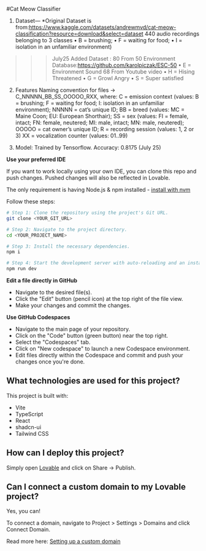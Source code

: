 #Cat Meow Classifier

1. Dataset—
*Original Dataset is from:https://www.kaggle.com/datasets/andrewmvd/cat-meow-classification?resource=download&select=dataset
440 audio recordings belonging to 3 classes
  • B = brushing; 
	•	F = waiting for food; 
	•	I =  isolation in an unfamiliar environment)

>>> July25 Added Dataset :
    80 From 50 Environment Database:https://github.com/karolpiczak/ESC-50
       • E = Environment Sound
    68 From Youtube video
	     •	H = Hising Threatened
	     •	G = Growl Angry
      	•	S = Super satisfied

2. Features
Naming convention for files -> C_NNNNN_BB_SS_OOOOO_RXX, where:
C = emission context (values: B = brushing; F = waiting for food; I: isolation in an unfamiliar environment); NNNNN = cat’s unique ID; BB = breed (values: MC = Maine Coon; EU: European Shorthair); SS = sex (values: FI = female, intact; FN: female, neutered; MI: male, intact; MN: male, neutered); OOOOO = cat owner’s unique ID; R = recording session (values: 1, 2 or 3) XX = vocalization counter (values: 01..99)

3. Model:
   Trained by Tensorflow. Accuracy: 0.8175 (July 25)


**Use your preferred IDE**

If you want to work locally using your own IDE, you can clone this repo and push changes. Pushed changes will also be reflected in Lovable.

The only requirement is having Node.js & npm installed - [install with nvm](https://github.com/nvm-sh/nvm#installing-and-updating)

Follow these steps:

```sh
# Step 1: Clone the repository using the project's Git URL.
git clone <YOUR_GIT_URL>

# Step 2: Navigate to the project directory.
cd <YOUR_PROJECT_NAME>

# Step 3: Install the necessary dependencies.
npm i

# Step 4: Start the development server with auto-reloading and an instant preview.
npm run dev
```

**Edit a file directly in GitHub**

- Navigate to the desired file(s).
- Click the "Edit" button (pencil icon) at the top right of the file view.
- Make your changes and commit the changes.

**Use GitHub Codespaces**

- Navigate to the main page of your repository.
- Click on the "Code" button (green button) near the top right.
- Select the "Codespaces" tab.
- Click on "New codespace" to launch a new Codespace environment.
- Edit files directly within the Codespace and commit and push your changes once you're done.

## What technologies are used for this project?

This project is built with:

- Vite
- TypeScript
- React
- shadcn-ui
- Tailwind CSS

## How can I deploy this project?

Simply open [Lovable](https://lovable.dev/projects/1eaaa091-a9d8-40c9-a2c3-ed601c6aa066) and click on Share -> Publish.

## Can I connect a custom domain to my Lovable project?

Yes, you can!

To connect a domain, navigate to Project > Settings > Domains and click Connect Domain.

Read more here: [Setting up a custom domain](https://docs.lovable.dev/tips-tricks/custom-domain#step-by-step-guide)
